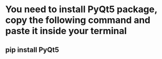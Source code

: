 # You need to install PyQt5 package, copy the following command and paste it inside your terminal

## pip install PyQt5
